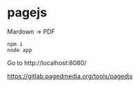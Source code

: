 # pagejs

Mardown -> PDF

```
npm i
node app
```

Go to http://localhost:8080/

https://gitlab.pagedmedia.org/tools/pagedjs
